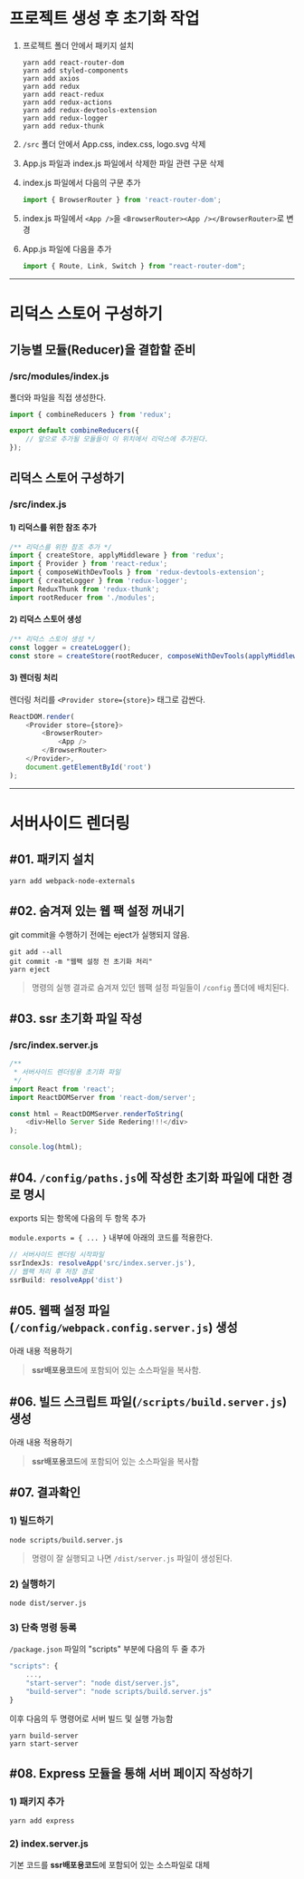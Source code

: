# 프로젝트 생성 후 초기화 작업

1. 프로젝트 폴더 안에서 패키지 설치
    ```shell
    yarn add react-router-dom
    yarn add styled-components
    yarn add axios
    yarn add redux
    yarn add react-redux
    yarn add redux-actions
    yarn add redux-devtools-extension
    yarn add redux-logger
    yarn add redux-thunk
    ```

2. `/src` 폴더 안에서 App.css, index.css, logo.svg 삭제
3. App.js 파일과 index.js 파일에서 삭제한 파일 관련 구문 삭제
4. index.js 파일에서 다음의 구문 추가
    ```js
    import { BrowserRouter } from 'react-router-dom';
    ```
5. index.js 파일에서 `<App />`을 `<BrowserRouter><App /></BrowserRouter>`로 변경
6. App.js 파일에 다음을 추가
    ```js
    import { Route, Link, Switch } from "react-router-dom";
    ```
---------------

# 리덕스 스토어 구성하기

## 기능별 모듈(Reducer)을 결합할 준비

### /src/modules/index.js

폴더와 파일을 직접 생성한다.

```js
import { combineReducers } from 'redux';

export default combineReducers({
    // 앞으로 추가될 모듈들이 이 위치에서 리덕스에 추가된다.    
});
```

## 리덕스 스토어 구성하기

### /src/index.js

#### 1) 리덕스를 위한 참조 추가

```js
/** 리덕스를 위한 참조 추가 */
import { createStore, applyMiddleware } from 'redux';
import { Provider } from 'react-redux';
import { composeWithDevTools } from 'redux-devtools-extension';
import { createLogger } from 'redux-logger';
import ReduxThunk from 'redux-thunk';
import rootReducer from './modules';
```

#### 2) 리덕스 스토어 생성
```js
/** 리덕스 스토어 생성 */
const logger = createLogger();
const store = createStore(rootReducer, composeWithDevTools(applyMiddleware(logger, ReduxThunk)));
```

#### 3) 렌더링 처리

렌더링 처리를 `<Provider store={store}>` 태그로 감싼다.
```js
ReactDOM.render(
    <Provider store={store}>
        <BrowserRouter>
            <App />
        </BrowserRouter>
    </Provider>,
    document.getElementById('root')
);
```

--------------------------


# 서버사이드 렌더링

## #01. 패키지 설치

```shell
yarn add webpack-node-externals
```


## #02. 숨겨져 있는 웹 팩 설정 꺼내기

git commit을 수행하기 전에는 eject가 실행되지 않음.

```shell
git add --all
git commit -m "웹팩 설정 전 초기화 처리"
yarn eject
```

> 명령의 실행 결과로 숨겨져 있던 웹팩 설정 파일들이 `/config` 폴더에 배치된다.


## #03. ssr 초기화 파일 작성

### /src/index.server.js

```js
/**
 * 서버사이드 렌더링용 초기화 파일
 */
import React from 'react';
import ReactDOMServer from 'react-dom/server';

const html = ReactDOMServer.renderToString(
    <div>Hello Server Side Redering!!!</div>
);

console.log(html);
```


## #04. `/config/paths.js`에 작성한 초기화 파일에 대한 경로 명시

exports 되는 항목에 다음의 두 항목 추가

`module.exports = { ... }` 내부에 아래의 코드를 적용한다.

```js
// 서버사이드 렌더링 시작파일
ssrIndexJs: resolveApp('src/index.server.js'),
// 웹팩 처리 후 저장 경로
ssrBuild: resolveApp('dist')
```

## #05. 웹팩 설정 파일(`/config/webpack.config.server.js`) 생성

아래 내용 적용하기

> **ssr배포용코드**에 포함되어 있는 소스파일을 복사함.


## #06. 빌드 스크립트 파일(`/scripts/build.server.js`) 생성

아래 내용 적용하기

> **ssr배포용코드**에 포함되어 있는 소스파일을 복사함



## #07. 결과확인

### 1) 빌드하기

```shell
node scripts/build.server.js
```

> 명령이 잘 실행되고 나면 `/dist/server.js` 파일이 생성된다.

### 2) 실행하기

```shell
node dist/server.js
```

### 3) 단축 명령 등록

`/package.json` 파일의 "scripts" 부분에 다음의 두 줄 추가

```js
"scripts": {
    ...,
    "start-server": "node dist/server.js",
    "build-server": "node scripts/build.server.js"
}
```

이후 다음의 두 명령어로 서버 빌드 및 실행 가능함

```shell
yarn build-server
yarn start-server
```

## #08. Express 모듈을 통해 서버 페이지 작성하기

### 1) 패키지 추가

```shell
yarn add express
```

### 2) index.server.js

기본 코드를 **ssr배포용코드**에 포함되어 있는 소스파일로 대체

